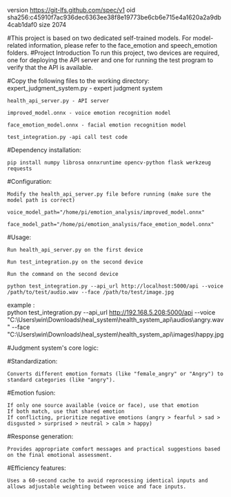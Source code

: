 version https://git-lfs.github.com/spec/v1
oid sha256:c45910f7ac936dec6363ee38f8e19773be6cb6e715e4a1620a2a9db4cab1daf0
size 2074

#This project is based on two dedicated self-trained models. For model-related information, please refer to the face_emotion and speech_emotion folders.
#Project Introduction
	To run this project, two devices are required, one for deploying the API server and one for running the test program to verify that the API is available.

#Copy the following files to the working directory:
	expert_judgment_system.py - expert judgment system

	health_api_server.py - API server

	improved_model.onnx - voice emotion recognition model

	face_emotion_model.onnx - facial emotion recognition model

	test_integration.py -api call test code

#Dependency installation:

	pip install numpy librosa onnxruntime opencv-python flask werkzeug requests

#Configuration:

	Modify the health_api_server.py file before running (make sure the model path is correct)
 
	voice_model_path="/home/pi/emotion_analysis/improved_model.onnx"
 
	face_model_path="/home/pi/emotion_analysis/face_emotion_model.onnx"

#Usage:

	Run health_api_server.py on the first device
 
	Run test_integration.py on the second device
 
	Run the command on the second device
 
	python test_integration.py --api_url http://localhost:5000/api --voice /path/to/test/audio.wav --face /path/to/test/image.jpg
 
example :	
	python test_integration.py --api_url http://192.168.5.208:5000/api --voice "C:\Users\win\Downloads\heal_system\health_system_api\audios\angry.wav" --face "C:\Users\win\Downloads\heal_system\health_system_api\images\happy.jpg



 #Judgment system's core logic:

#Standardization: 

	Converts different emotion formats (like "female_angry" or "Angry") to standard categories (like "angry").

#Emotion fusion:

	If only one source available (voice or face), use that emotion
	If both match, use that shared emotion
	If conflicting, prioritize negative emotions (angry > fearful > sad > disgusted > surprised > neutral > calm > happy)


#Response generation: 

	Provides appropriate comfort messages and practical suggestions based on the final emotional assessment.

#Efficiency features: 

	Uses a 60-second cache to avoid reprocessing identical inputs and allows adjustable weighting between voice and face inputs.


